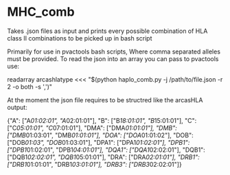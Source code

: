 # MHC_comb
Takes .json files as input and prints every possible combination of HLA class II combinations to be picked up in bash script 

Primarily for use in pvactools bash scripts, Where comma separated alleles must be provided. To read the json into an array you can pass to pvactools use:

readarray arcashlatype <<< "$(python haplo_comb.py -j /path/to/file.json -r 2 -o both -s ',')"

At the moment the json file requires to be structred like the arcasHLA output:

{"A": ["A*01:02:01", "A*02:01:01"], "B": ["B*18:01:01", "B*15:01:01"], "C": ["C*05:01:01", "C*07:01:01"], "DMA": ["DMA*01:01:01"], "DMB": ["DMB*01:03:01", "DMB*01:01:01"], "DOA": ["DOA*01:01:02"], "DOB": ["DOB*01:03", "DOB*01:03:01"], "DPA1": ["DPA1*01:02:01"], "DPB1": ["DPB1*01:02:01", "DPB1*04:01:01"], "DQA1": ["DQA1*02:02:01"], "DQB1": ["DQB1*02:02:01", "DQB1*05:01:01"], "DRA": ["DRA*02:01:01"], "DRB1": ["DRB1*01:01:01", "DRB1*03:01:01"], "DRB3": ["DRB3*02:02:01"]}
